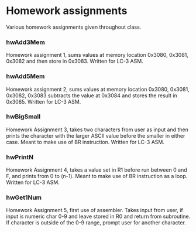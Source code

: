 # Homework assignments
Various homework assignments given throughout class.

### hwAdd3Mem
Homework assignment 1, sums values at memory location 0x3080, 0x3081, 0x3082 and then store in 0x3083. Written for LC-3 ASM.

### hwAdd5Mem
Homework assignment 2, sums values at memory location 0x3080, 0x3081, 0x3082, 0x3083 subtracts the value at 0x3084 and stores the result in 0x3085. Written for LC-3 ASM.

### hwBigSmall
Homework Assignment 3, takes two characters from user as input and then prints the character with the larger ASCII value before the smaller in either case. Meant to make use of BR instruction. Written for LC-3 ASM.

### hwPrintN
Homework Assignment 4, takes a value set in R1 before run between 0 and F, and prints from 0 to (n-1). Meant to make use of BR instruction as a loop. Written for LC-3 ASM.

### hwGet1Num
Homework Assignment 5, first use of assembler. Takes input from user, if input is numeric char 0-9 and leave stored in R0 and return from subroutine. If character is outside of the 0-9 range, prompt user for another character.